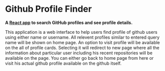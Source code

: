 # Github Profile Finder

**A [React app](https://github-search-nikhilp15.vercel.app/) to search GitHub profiles and see profile details.**

This application is a web interface to help users find profile of github users using either name or username. All relevent profiles similar to entered query name will be shown on home page. An option to visit profile will be available on the all of profile cards. Selecting it will redirect to new page where all the information about particular user including his recent repositories will be available on the page. You can either go back to home page from here or visit his actual github profile available on the github itself.


